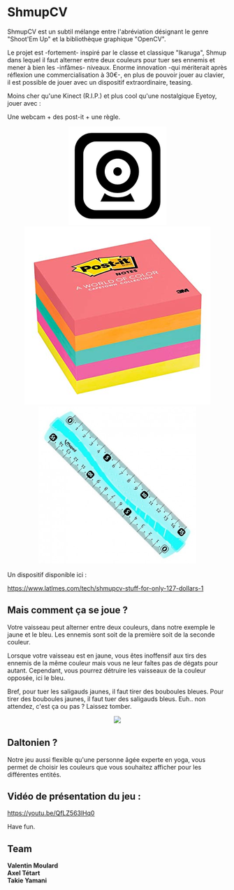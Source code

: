 # ShmupCV

ShmupCV est un subtil mélange entre l'abréviation désignant le genre "Shoot'Em Up" et la bibliothèque graphique "OpenCV".

Le projet est -fortement- inspiré par le classe et classique "Ikaruga", Shmup dans lequel il faut alterner entre deux couleurs pour tuer ses ennemis et mener à bien les -infâmes- niveaux. Enorme innovation -qui mériterait après réflexion une commercialisation à 30€-, en plus de pouvoir jouer au clavier, il est possible de jouer avec un dispositif extraordinaire, teasing.

Moins cher qu'une Kinect (R.I.P.) et plus cool qu'une nostalgique Eyetoy, jouer avec :

Une webcam + des post-it + une règle.

<p align="center">
  <img src="Assets/Resources/webcam.png">
  <img src="Assets/Resources/postit.jpg">
  <img src="Assets/Resources/regle.png">
</p>

Un dispositif disponible ici : 

https://www.latlmes.com/tech/shmupcv-stuff-for-only-127-dollars-1

## Mais comment ça se joue ? 
Votre vaisseau peut alterner entre deux couleurs, dans notre exemple le jaune et le bleu. Les ennemis sont soit de la première soit de la seconde couleur.

Lorsque votre vaisseau est en jaune, vous êtes inoffensif aux tirs des ennemis de la même couleur mais vous ne leur faîtes pas de dégats pour autant. Cependant, vous pourrez détruire les vaisseaux de la couleur opposée, ici le bleu.

Bref, pour tuer les saligauds jaunes, il faut tirer des bouboules bleues. 
Pour tirer des bouboules jaunes, il faut tuer des saligauds bleus.
Euh.. non attendez, c'est ça ou pas ? Laissez tomber. 

<p align="center">
  <img src="Assets/Resources/shmupCV.gif">
</p>


## Daltonien ?
Notre jeu aussi flexible qu'une personne âgée experte en yoga, vous permet de choisir les couleurs que vous souhaitez afficher pour les différentes entités. 

## Vidéo de présentation du jeu :

https://youtu.be/QfLZ563lHq0

Have fun.

## Team

**Valentin Moulard** <br/>
**Axel Tétart** <br/>
**Takie Yamani** <br/>
